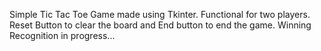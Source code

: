 Simple Tic Tac Toe Game made using Tkinter. Functional for two players. Reset Button to clear the board and End button to end the game. Winning Recognition in progress...
